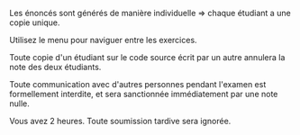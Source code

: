 Les énoncés sont générés de manière individuelle => chaque étudiant a une copie unique.

Utilisez le menu pour naviguer entre les exercices.

Toute copie d'un étudiant sur le code source écrit par un autre annulera la note des deux étudiants.

Toute communication avec d'autres personnes pendant l'examen est formellement interdite, et sera sanctionnée immédiatement par une note nulle.

Vous avez 2 heures. Toute soumission tardive sera ignorée.
